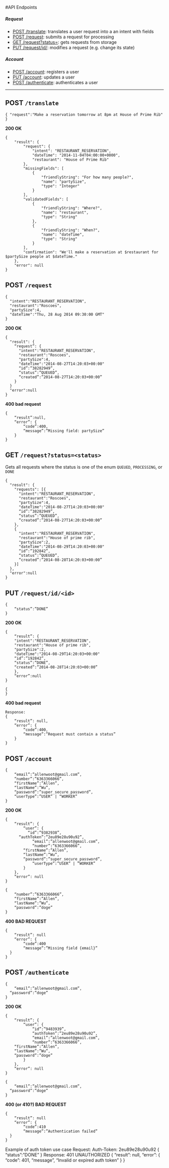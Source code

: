 #API Endpoints
 
##### Request
* [POST /translate](README.md#post-translate): translates a user request into a an intent with fields
* [POST /request](README.md#post-request): submits a request for processing 
* [GET /request?status=<status>](README.md#get-requeststatusstatus): gets requests from storage
* [PUT /request/id/<id>](README.md#put-requestidid): modifies a request (e.g. change its state)

##### Account
* [POST /account](README.md#post-account): registers a user
* [PUT /account](README.md#put-account): updates a user
* [POST /authenticate](README.md#post-authenticate): authenticates a user
 
* * * 

## POST `/translate `

```
{ "request":"Make a reservation tomorrow at 8pm at House of Prime Rib" } 
```


__200 OK__
```
{
    "result": {
    	"request": {
            "intent": "RESTAURANT_RESERVATION",
            "dateTime": "2014-11-04T04:00:00+0000",
            "restaurant": "House of Prime Rib"
        },
        "missingFields": [
            {
                "friendlyString": "For how many people?",
                "name": "partySize",
                "type": "Integer"
            }
        ],
        "validatedFields": [
            {
                "friendlyString": "Where?",
                "name": "restaurant",
                "type": "String"
            },
            {
                "friendlyString": "When?",
                "name": "dateTime",
                "type": "String"
            }
        ],
        "confirmation": "We'll make a reservation at $restaurant for $partySize people at $dateTime."
    },
    "error": null
}
```
 
## POST `/request`

```
{ 
  "intent":"RESTAURANT_RESERVATION", 
  "restaurant":"Roscoes", 
  "partySize":4, 
  "dateTime":"Thu, 28 Aug 2014 09:30:00 GMT" 
} 

```
__200 OK__

```
{ 
  "result": {
    “request”: {
  	  "intent":"RESTAURANT_RESERVATION", 
      "restaurant":"Roscoes", 
      "partySize":4, 
      "dateTime":"2014-08-27T14:20:03+00:00"
      “id”:”38282949”,
      “status”:”QUEUED”,
      “created”:”2014-08-27T14:20:03+00:00”
    } 
  }
  "error":null 
}
```
__400 bad request__

```
{
	“result”:null,
	“error”: {
		“code”:400,
		“message”:”Missing field: partySize”
	}
}
```
## GET `/request?status=<status>`

Gets all requests where the status is one of the enum `QUEUED`, `PROCESSING`, or `DONE`
```
{ 
  "result": { 
    "requests": [{
  	  "intent":"RESTAURANT_RESERVATION", 
      "restaurant":"Roscoes", 
      "partySize":4, 
      "dateTime":"2014-08-27T14:20:03+00:00"
      “id”:”38282949”,
      “status”:”QUEUED”,
      “created”:”2014-08-27T14:20:03+00:00”
    }, 
    { 
  	  "intent":"RESTAURANT_RESERVATION", 
      "restaurant":"House of prime rib", 
      "partySize":2, 
      "dateTime":"2014-08-29T14:20:03+00:00"
      “id”:”192842”,
      “status”:”QUEUED”,
      “created”:”2014-08-28T14:20:03+00:00”
    }] 
  }, 
  "error":null 
} 
```

## PUT `/request/id/<id>`
```
{
	“status”:”DONE”
}
```
__200 OK__
```
{
	“result”: {
  	"intent":"RESTAURANT_RESERVATION", 
    "restaurant":"House of prime rib", 
    "partySize":2, 
    "dateTime":"2014-08-29T14:20:03+00:00"
    “id”:”192842”,
    “status”:”DONE”,
    “created”:”2014-08-28T14:20:03+00:00”
	},
	“error”:null
}
```
```
{
}
```
__400 bad request__
```
Response:
{
	“result”: null,
	“error”: {
		“code”:400,
		“message”:”Request must contain a status”
	}
}
```

## POST `/account`

```
{
	“email”:”allenwoot@gmail.com”,
	“number”:”6363366066”,
	“firstName”:”Allen”,
	“lastName”:”Wu”,
	“password”:”super_secure_password”,
	“userType”:”USER” | “WORKER”
}
```
__200 OK__
```
{
	“result”: {
		“user”: {
		  “id”:”9382938”,
      “authToken”:”2eu89e28u90u92”,
			“email”:”allenwoot@gmail.com”,
			“number”:”6363366066”,
	    “firstName”:”Allen”,
	    “lastName”:”Wu”,
	    “password”:”super_secure_password”,
			“userType”:”USER” | “WORKER”
		}
	},
	“error”: null
}
```


```
{
	“number”:”6363366066”,
	“firstName”:”Allen”,
	“lastName”:”Wu”,
	“password”:”doge”
}
```

__400 BAD REQUEST__
```
{
	“result”: null
	“error”: {
		“code”:400
		“message”:”Missing field {email}”
  }
}
```

## POST `/authenticate`

```
{
	“email”:”allenwoot@gmail.com”,
  “password”:”doge”
}
```
__200 OK__
```
{
	“result”: {
		“user”: {
			“id”:”9483939”,
			“authToken”:”2eu89e28u90u92”,
			“email”:”allenwoot@gmail.com”,
			“number”:”6363366066”,
	“firstName”:”Allen”,
	“lastName”:”Wu”,
	“password”:”doge”
		}
	},
	“error”: null
}
```

```
{
	“email”:”allenwoot@gmail.com”,
  “password”:”doge”
}
```

__400 (or 410?) BAD REQUEST__
```
{
	“result”: null
	“error”: {
		“code”:410
		“message”:”Authentication failed”
  }
}
```

Example of auth token use case
Request:
Auth-Token: 2eu89e28u90u92
{
	“status”:”DONE”
}
Response:
401 UNAUTHORIZED
{
	“result”: null,
	“error”: {
		“code”: 401,
		“message”, “Invalid or expired auth token”
	}
}



